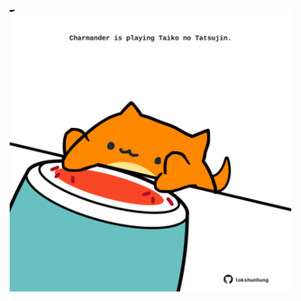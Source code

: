 <!-- built at 22/09/2025, 19:00:31 UTC -->
<p align="center">
  <img width="500" height="500" src="./ReadmeImage.svg">
</p>
